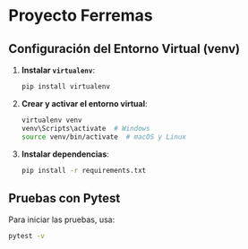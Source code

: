 # Proyecto Ferremas

## Configuración del Entorno Virtual (venv)

1. **Instalar `virtualenv`**:
    ```sh
    pip install virtualenv
    ```

2. **Crear y activar el entorno virtual**:
    ```sh
    virtualenv venv
    venv\Scripts\activate  # Windows
    source venv/bin/activate  # macOS y Linux
    ```

3. **Instalar dependencias**:
    ```sh
    pip install -r requirements.txt
    ```
## Pruebas con Pytest

Para iniciar las pruebas, usa:
```sh
pytest -v
```
